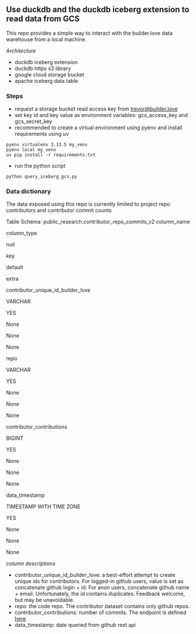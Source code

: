 ## Use duckdb and the duckdb iceberg extension to read data from GCS
This repo provides a simple way to interact with the builder.love data warehouse from a local machine. 

*Architecture*
- duckdb iceberg extension
- duckdb https s3 library
- google cloud storage bucket
- apache iceberg data table

### Steps
- request a storage bucket read access key from trevor@builder.love
- set key id and key value as environment variables: gcs_access_key and gcs_secret_key
- recommended to create a virtual environment using pyenv and install requirements using uv
``` 
pyenv virtualenv 3.13.5 my_venv
pyenv local my_venv
uv pip install -r requirements.txt
```
- run the python script
```
python query_iceberg_gcs.py
```

### Data dictionary

The data exposed using this repo is currently limited to project repo contributors and contributor commit counts

Table Schema: public_research.contributor_repo_commits_v2
column_name

column_type

null

key

default

extra

contributor_unique_id_builder_love

VARCHAR

YES

None

None

None

repo

VARCHAR

YES

None

None

None

contributor_contributions

BIGINT

YES

None

None

None

data_timestamp

TIMESTAMP WITH TIME ZONE

YES

None

None

None

*column descriptions*
- contributor_unique_id_builder_love: a best-effort attempt to create unique ids for contributors. For logged-in github users, value is set as concatenate github login + id. For anon users, concatenate github name + email. Unfortunately, the id contains duplicates. Feedback welcome, but may be unavoidable.  
- repo: the code repo. The contributor dataset contains only github repos. 
- contributor_contributions: number of commits. The endpoint is defined [here](https://docs.github.com/en/rest/repos/repos?apiVersion=2022-11-28#list-repository-contributors)
- data_timestamp: date queried from github rest api
